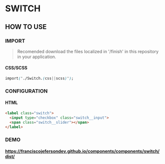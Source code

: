 # SWITCH

## HOW TO USE

### IMPORT

> Recomended download the files localized in '/finish' in this repository in your application.

#### CSS/SCSS

```css
import('./Switch.(css||scss)');
```

### CONFIGURATION

#### HTML

```html
<label class="switch">
  <input type="checkbox" class="switch__input">
  <span class="switch__slider"></span>
</label>
```

### DEMO

#### <https://franciscojefersondev.github.io/components/components/switch/dist/>